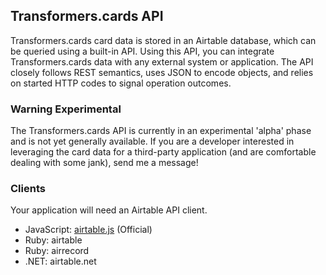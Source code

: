 ## Transformers.cards API ##

Transformers.cards card data is stored in an Airtable database, which can be queried using a built-in API. Using this API, you can integrate Transformers.cards data with any external system or application. The API closely follows REST semantics, uses JSON to encode objects, and relies on started HTTP codes to signal operation outcomes.

### Warning Experimental ###

The Transformers.cards API is currently in an experimental 'alpha' phase and is not yet generally available. If you are a developer interested in leveraging the card data for a third-party application (and are comfortable dealing with some jank), send me a message!

### Clients ###

Your application will need an Airtable API client.

- JavaScript: [airtable.js](https://github.com/Airtable/airtable.js) (Official)
- Ruby: airtable
- Ruby: airrecord
- .NET: airtable.net
